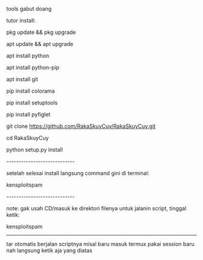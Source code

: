 tools gabut doang




tutor install:




pkg update && pkg upgrade

apt update && apt upgrade

apt install python

apt install python-pip 

apt install git

pip install colorama

pip install setuptools 

pip install pyfiglet

git clone https://github.com/RakaSkuyCuy/RakaSkuyCuy.git

cd RakaSkuyCuy

python setup.py install 

_----------------------------_



setelah selesai install langsung command gini di terminal:


kensploitspam 




_----------------------------_


note:
gak usah CD/masuk ke direktori filenya untuk jalanin script, tinggal ketik:

kensploitspam 


--------------------

tar otomatis berjalan scriptnya misal baru masuk termux pakai session baru nah langsung ketik aja yang diatas